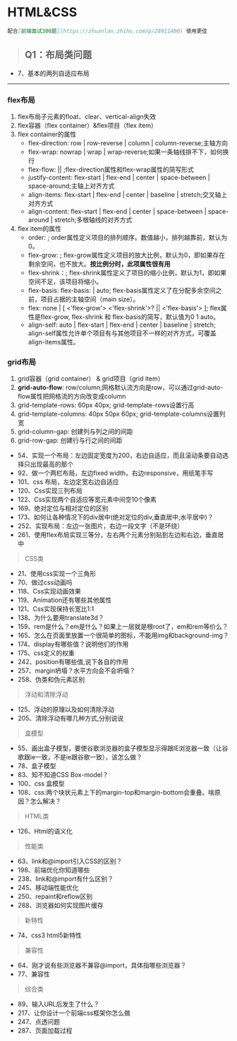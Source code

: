 # HTML&CSS

```markdown
配合[前端面试300题](https://zhuanlan.zhihu.com/p/28911400) 使用更佳
```

> ## Q1：布局类问题

- 7、基本的两列自适应布局

----

### flex布局

1. flex布局子元素的float、clear、vertical-align失效
2. flex容器（flex container）&flex项目（flex item）
3. flex container的属性
    - flex-direction: row | row-reverse | column | column-reverse;主轴方向
    - flex-wrap: nowrap | wrap | wrap-reverse;如果一条轴线排不下，如何换行
    - flex-flow: <flex-direction> || <flex-wrap>;flex-direction属性和flex-wrap属性的简写形式
    - justify-content: flex-start | flex-end | center | space-between | space-around;主轴上对齐方式
    - align-items:  flex-start | flex-end | center | baseline | stretch;交叉轴上对齐方式
    - align-content:  flex-start | flex-end | center | space-between | space-around | stretch;多根轴线的对齐方式
4. flex item的属性
    - order: <integer>; order属性定义项目的排列顺序。数值越小，排列越靠前，默认为0。
    - flex-grow: <number>; flex-grow属性定义项目的放大比例，默认为0，即如果存在剩余空间，也不放大。**按比例分时，此项属性很有用**
    - flex-shrink：<number>; flex-shrink属性定义了项目的缩小比例，默认为1，即如果空间不足，该项目将缩小。
    - flex-basis: flex-basis: <length> | auto; flex-basis属性定义了在分配多余空间之前，项目占据的主轴空间（main size）。
    - flex: none | [ <'flex-grow'> <'flex-shrink'>? || <'flex-basis'> ]; flex属性是flex-grow, flex-shrink 和 flex-basis的简写，默认值为0 1 auto。
    - align-self: auto | flex-start | flex-end | center | baseline | stretch; align-self属性允许单个项目有与其他项目不一样的对齐方式，可覆盖align-items属性。

### grid布局

1. grid容器（grid container） & grid项目（grid item）
2. **grid-auto-flow**: row/column;网格默认流方向是row，可以通过grid-auto-flow属性把网格流的方向改变成column
3. grid-template-rows: 60px 40px; grid-template-rows设置行高
4. grid-template-columns: 40px 50px 60px; grid-template-columns设置列宽
5. grid-column-gap: 创建列与列之间的间距
6. grid-row-gap: 创建行与行之间的间距

- 54、实现一个布局：左边固定宽度为200，右边自适应，而且滚动条要自动选择只出现最高的那个
- 92、做一个两栏布局，左边fixed width，右边responsive，用纸笔手写
- 101、css 布局，左边定宽右边自适应
- 120、Css实现三列布局
- 122、Css实现两个自适应等宽元素中间空10个像素
- 169、绝对定位与相对定位的区别
- 173、如何让各种情况下的div居中(绝对定位的div,垂直居中,水平居中)？
- 252、实现布局：左边一张图片，右边一段文字（不是环绕）
- 261、使用flex布局实现三等分，左右两个元素分别贴到左边和右边，垂直居中

> CSS类
- 21、使用css实现一个三角形
- 70、做过css动画吗
- 118、Css实现动画效果
- 119、Animation还有哪些其他属性
- 121、Css实现保持长宽比1:1
- 138、为什么要用translate3d？
- 159、rem是什么？em是什么？如果上一层就是根root了，em和rem等价么？
- 165、怎么在页面里放置一个很简单的图标，不能用img和background-img？
- 174、display有哪些值？说明他们的作用
- 175、css定义的权重
- 242、position有哪些值,说下各自的作用
- 257、margin坍塌？水平方向会不会坍塌？
- 258、伪类和伪元素区别

> 浮动和清除浮动
- 125、浮动的原理以及如何清除浮动
- 205、清除浮动有哪几种方式,分别说说

> 盒模型
- 55、画出盒子模型，要使谷歌浏览器的盒子模型显示得跟IE浏览器一致（让谷歌跟ie一致，不是ie跟谷歌一致），该怎么做？
- 78、盒子模型
- 83、知不知道CSS Box-model？
- 100、css 盒模型
- 108、css:两个块状元素上下的margin-top和margin-bottom会重叠。啥原因？怎么解决？

> HTML类
- 126、Html的语义化

> 性能类
- 63、link和@import引入CSS的区别？
- 198、前端优化你知道哪些
- 238、link和@import有什么区别？
- 245、移动端性能优化
- 250、repaint和reflow区别
- 288、浏览器如何实现图片缓存

> 新特性
- 74、css3 html5新特性

> 兼容性
- 64、刚才说有些浏览器不兼容@import，具体指哪些浏览器？
- 77、兼容性

> 综合类
- 89、输入URL后发生了什么？
- 217、让你设计一个前端css框架你怎么做
- 247、点透问题
- 287、页面加载过程